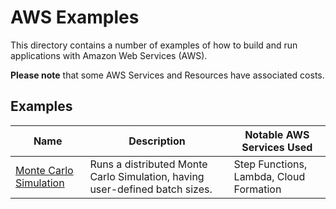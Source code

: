 # AWS Examples

This directory contains a number of examples of how to build and run applications with Amazon Web Services (AWS).

**Please note** that some AWS Services and Resources have associated costs.

## Examples

| Name                                    | Description                                                                 | Notable AWS Services Used               |
|-----------------------------------------|-----------------------------------------------------------------------------|-----------------------------------------|
| [Monte Carlo Simulation](monte-carlo-simulation/) | Runs a distributed Monte Carlo Simulation, having user-defined batch sizes. | Step Functions, Lambda, Cloud Formation |

